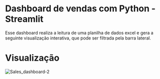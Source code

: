# Dashboard de vendas com Python - Streamlit

Esse dashboard realiza a leitura de uma planilha de dados excel e gera a seguinte visualização interativa, que pode ser filtrada pela
barra lateral.

# Visualização
![Sales_dashboard-2](https://user-images.githubusercontent.com/72417934/188288785-e89dc079-b6f9-4c14-8afc-86e9defb2df5.jpg)

